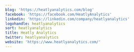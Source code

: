 ```yaml
---
blog: 'https://heatlyanalytics.com/blog'
facebook: 'https://facebook.com/HeatlyAnalytics'
linkedin: 'https://linkedin.com/company/heatlyanalytics'
logohandle: heatlyanalytics
sort: heatlyanalytics
title: Heatly Analytics
twitter: heatlyanalytics
website: 'https://www.heatlyanalytics.com/'
---
```

